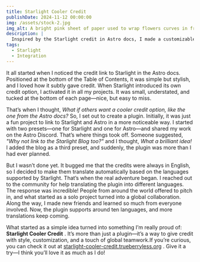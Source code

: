 ```yaml
---
title: Starlight Cooler Credit
publishDate: 2024-11-12 00:00:00
img: /assets/stock-2.jpg
img_alt: A bright pink sheet of paper used to wrap flowers curves in front of rich blue background
description: |
  Inspired by the Starlight credit in Astro docs, I made a customizable plugin that links to Starlight, Astro, and the Starlight Blog, with multilingual support.
tags:
  - Starlight
  - Integration
---
```


It all started when I noticed the credit link to Starlight in the Astro docs. Positioned at the bottom of the Table of Contents, it was simple but stylish, and I loved how it subtly gave credit. When Starlight introduced its own credit option, I activated it in all my projects. It was small, understated, and tucked at the bottom of each page—nice, but easy to miss.

That’s when I thought, *What if others want a cooler credit option, like the one from the Astro docs?* So, I set out to create a plugin. Initially, it was just a fun project to link to Starlight and Astro in a more noticeable way. I started with two presets—one for Starlight and one for Astro—and shared my work on the Astro Discord. That’s where things took off. Someone suggested, *"Why not link to the Starlight Blog too?"* and I thought, *What a brilliant idea!* I added the blog as a third preset, and suddenly, the plugin was more than I had ever planned.

But I wasn’t done yet. It bugged me that the credits were always in English, so I decided to make them translate automatically based on the languages supported by Starlight. That’s when the real adventure began. I reached out to the community for help translating the plugin into different languages. The response was incredible! People from around the world offered to pitch in, and what started as a solo project turned into a global collaboration. Along the way, I made new friends and learned so much from everyone involved. Now, the plugin supports around ten languages, and more translations keep coming.

What started as a simple idea turned into something I’m really proud of: **Starlight Cooler Credit** . It’s more than just a plugin—it’s a way to give credit with style, customization, and a touch of global teamwork.If you’re curious, you can check it out at [starlight-cooler-credit.trueberryless.org](https://starlight-cooler-credit.trueberryless.org/) . Give it a try—I think you’ll love it as much as I do!